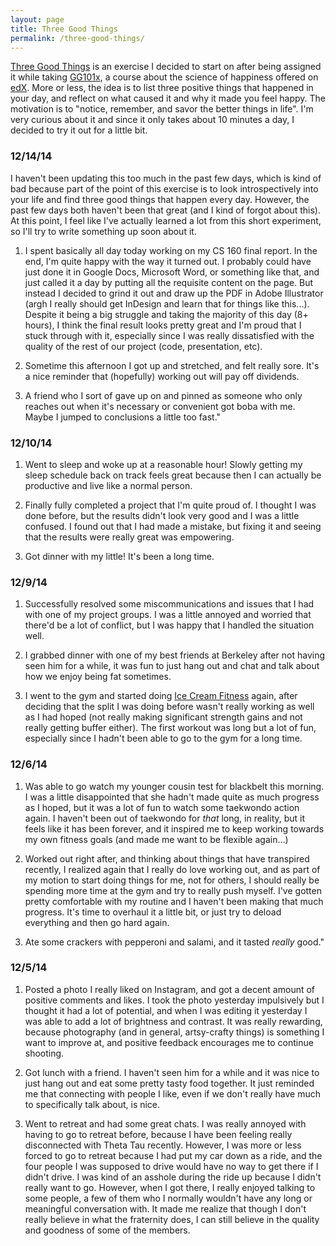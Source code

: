 ```yaml
---
layout: page
title: Three Good Things
permalink: /three-good-things/
---
```


[Three Good Things](http://www.actionforhappiness.org/take-action/find-three-good-things-each-day) is an exercise I decided to start on after being assigned it while taking [GG101x](https://courses.edx.org/courses/course-v1:BerkeleyX%2BGG101x-2%2B1T2015/info), a course about the science of happiness offered on [edX](https://edx.org).  More or less, the idea is to list three positive things that happened in your day, and reflect on what caused it and why it made you feel happy.  The motivation is to "notice, remember, and savor the better things in life".  I'm very curious about it and since it only takes about 10 minutes a day, I decided to try it out for a little bit.

### 12/14/14

I haven't been updating this too much in the past few days, which is kind of bad because part of the point of this exercise is to look introspectively into your life and find three good things that happen every day.  However, the past few days both haven't been that great (and I kind of forgot about this).  At this point, I feel like I've actually learned a lot from this short experiment, so I'll try to write something up soon about it.

1.  I spent basically all day today working on my CS 160 final report.  In the end, I'm quite happy with the way it turned out.  I probably could have just done it in Google Docs, Microsoft Word, or something like that, and just called it a day by putting all the requisite content on the page.  But instead I decided to grind it out and draw up the PDF in Adobe Illustrator (argh I really should get InDesign and learn that for things like this...).  Despite it being a big struggle and taking the majority of this day (8+ hours), I think the final result looks pretty great and I'm proud that I stuck through with it, especially since I was really dissatisfied with the quality of the rest of our project (code, presentation, etc).

2.  Sometime this afternoon I got up and stretched, and felt really sore.  It's a nice reminder that (hopefully) working out will pay off dividends.

3.  A friend who I sort of gave up on and pinned as someone who only reaches out when it's necessary or convenient got boba with me.  Maybe I jumped to conclusions a little too fast."

### 12/10/14

1.  Went to sleep and woke up at a reasonable hour!  Slowly getting my sleep schedule back on track feels great because then I can actually be productive and live like a normal person.

2.  Finally fully completed a project that I'm quite proud of.  I thought I was done before, but the results didn't look very good and I was a little confused.  I found out that I had made a mistake, but fixing it and seeing that the results were really great was empowering.

3.  Got dinner with my little!  It's been a long time.

### 12/9/14

1.  Successfully resolved some miscommunications and issues that I had with one of my project groups.  I was a little annoyed and worried that there'd be a lot of conflict, but I was happy that I handled the situation well.

2.  I grabbed dinner with one of my best friends at Berkeley after not having seen him for a while, it was fun to just hang out and chat and talk about how we enjoy being fat sometimes.

3.  I went to the gym and started doing [Ice Cream Fitness](http://www.muscleandstrength.com/workouts/jason-blaha-ice-cream-fitness-5x5-novice-workout) again, after deciding that the split I was doing before wasn't really working as well as I had hoped (not really making significant strength gains and not really getting buffer either).  The first workout was long but a lot of fun, especially since I hadn't been able to go to the gym for a long time.

### 12/6/14

1.  Was able to go watch my younger cousin test for blackbelt this morning.  I was a little disappointed that she hadn't made quite as much progress as I hoped, but it was a lot of fun to watch some taekwondo action again.  I haven't been out of taekwondo for *that* long, in reality, but it feels like it has been forever, and it inspired me to keep working towards my own fitness goals (and made me want to be flexible again...)

2.  Worked out right after, and thinking about things that have transpired recently, I realized again that I really do love working out, and as part of my motion to start doing things for me, not for others, I should really be spending more time at the gym and try to really push myself.  I've gotten pretty comfortable with my routine and I haven't been making that much progress.  It's time to overhaul it a little bit, or just try to deload everything and then go hard again.

3.  Ate some crackers with pepperoni and salami, and it tasted *really* good."

### 12/5/14

1.  Posted a photo I really liked on Instagram, and got a decent amount of positive comments and likes.  I took the photo yesterday impulsively but I thought it had a lot of potential, and when I was editing it yesterday I was able to add a lot of brightness and contrast.  It was really rewarding, because photography (and in general, artsy-crafty things) is something I want to improve at, and positive feedback encourages me to continue shooting.

2.  Got lunch with a friend.  I haven't seen him for a while and it was nice to just hang out and eat some pretty tasty food together.  It just reminded me that connecting with people I like, even if we don't really have much to specifically talk about, is nice.

3.  Went to retreat and had some great chats.  I was really annoyed with having to go to retreat before, because I have been feeling really disconnected with Theta Tau recently.  However, I was more or less forced to go to retreat because I had put my car down as a ride, and the four people I was supposed to drive would have no way to get there if I didn't drive.  I was kind of an asshole during the ride up because I didn't really want to go.  However, when I got there, I really enjoyed talking to some people, a few of them who I normally wouldn't have any long or meaningful conversation with.  It made me realize that though I don't really believe in what the fraternity does, I can still believe in the quality and goodness of some of the members.
